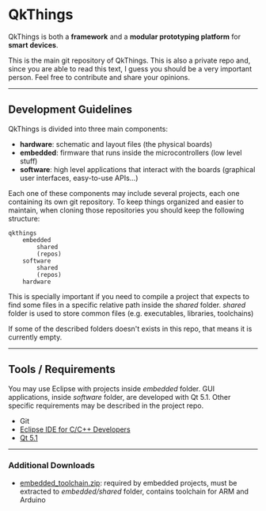 # QkThings
[logo]: logo.png "QkThings"

QkThings is both a **framework** and a **modular prototyping platform** for **smart devices**. 

This is the main git repository of QkThings. This is also a private repo and, since you are able to read this text, I guess you should be a very important person. Feel free to contribute and share your opinions.


----
## Development Guidelines

QkThings is divided into three main components:

* **hardware**: schematic and layout files (the physical boards)
* **embedded**: firmware that runs inside the microcontrollers (low level stuff)
* **software**: high level applications that interact with the boards (graphical user interfaces, easy-to-use APIs...)

Each one of these components may include several projects, each one containing its own git repository. To keep things organized and easier to maintain, when cloning those repositories you should keep the following structure:

	qkthings
	    embedded
	        shared
	        (repos)
	    software
	        shared
	        (repos)
	    hardware  

This is specially important if you need to compile a project that expects to find some files in a specific relative path inside the *shared* folder. *shared* folder is used to store common files (e.g. executables, libraries, toolchains)

If some of the described folders doesn't exists in this repo, that means it is currently empty.

----
## Tools / Requirements

You may use Eclipse with projects inside *embedded* folder. GUI applications, inside *software* folder, are developed with Qt 5.1. Other specific requirements may be described in the project repo.

* Git
* [Eclipse IDE for C/C++ Developers](http://www.eclipse.org/downloads/packages/eclipse-ide-cc-developers/keplersr1)
* [Qt 5.1](http://qt-project.org/downloads)


----
### Additional Downloads

* [embedded_toolchain.zip](https://copy.com/hFc4tfrb2kdtUuDe): required by embedded projects, must be extracted to *embedded/shared* folder, contains toolchain for ARM and Arduino
